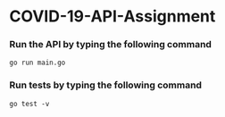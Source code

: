 # COVID-19-API-Assignment

### Run the API by typing the following command
```
go run main.go
```

### Run tests by typing the following command
```
go test -v
```